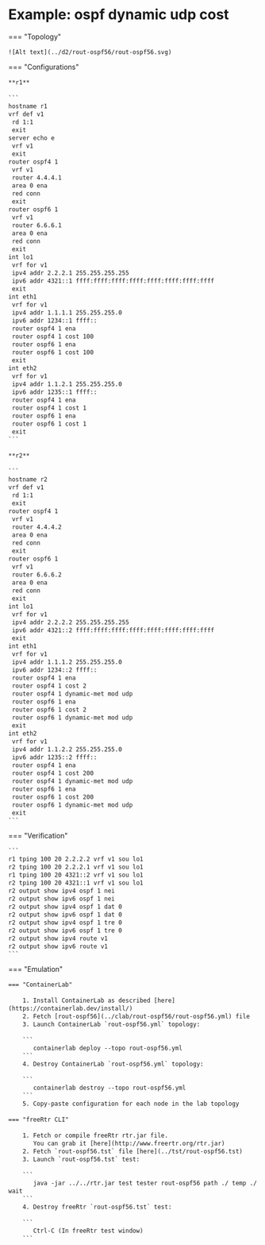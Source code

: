 # Example: ospf dynamic udp cost

=== "Topology"

    ![Alt text](../d2/rout-ospf56/rout-ospf56.svg)

=== "Configurations"

    **r1**

    ```
    hostname r1
    vrf def v1
     rd 1:1
     exit
    server echo e
     vrf v1
     exit
    router ospf4 1
     vrf v1
     router 4.4.4.1
     area 0 ena
     red conn
     exit
    router ospf6 1
     vrf v1
     router 6.6.6.1
     area 0 ena
     red conn
     exit
    int lo1
     vrf for v1
     ipv4 addr 2.2.2.1 255.255.255.255
     ipv6 addr 4321::1 ffff:ffff:ffff:ffff:ffff:ffff:ffff:ffff
     exit
    int eth1
     vrf for v1
     ipv4 addr 1.1.1.1 255.255.255.0
     ipv6 addr 1234::1 ffff::
     router ospf4 1 ena
     router ospf4 1 cost 100
     router ospf6 1 ena
     router ospf6 1 cost 100
     exit
    int eth2
     vrf for v1
     ipv4 addr 1.1.2.1 255.255.255.0
     ipv6 addr 1235::1 ffff::
     router ospf4 1 ena
     router ospf4 1 cost 1
     router ospf6 1 ena
     router ospf6 1 cost 1
     exit
    ```

    **r2**

    ```
    hostname r2
    vrf def v1
     rd 1:1
     exit
    router ospf4 1
     vrf v1
     router 4.4.4.2
     area 0 ena
     red conn
     exit
    router ospf6 1
     vrf v1
     router 6.6.6.2
     area 0 ena
     red conn
     exit
    int lo1
     vrf for v1
     ipv4 addr 2.2.2.2 255.255.255.255
     ipv6 addr 4321::2 ffff:ffff:ffff:ffff:ffff:ffff:ffff:ffff
     exit
    int eth1
     vrf for v1
     ipv4 addr 1.1.1.2 255.255.255.0
     ipv6 addr 1234::2 ffff::
     router ospf4 1 ena
     router ospf4 1 cost 2
     router ospf4 1 dynamic-met mod udp
     router ospf6 1 ena
     router ospf6 1 cost 2
     router ospf6 1 dynamic-met mod udp
     exit
    int eth2
     vrf for v1
     ipv4 addr 1.1.2.2 255.255.255.0
     ipv6 addr 1235::2 ffff::
     router ospf4 1 ena
     router ospf4 1 cost 200
     router ospf4 1 dynamic-met mod udp
     router ospf6 1 ena
     router ospf6 1 cost 200
     router ospf6 1 dynamic-met mod udp
     exit
    ```

=== "Verification"

    ```
    r1 tping 100 20 2.2.2.2 vrf v1 sou lo1
    r2 tping 100 20 2.2.2.1 vrf v1 sou lo1
    r1 tping 100 20 4321::2 vrf v1 sou lo1
    r2 tping 100 20 4321::1 vrf v1 sou lo1
    r2 output show ipv4 ospf 1 nei
    r2 output show ipv6 ospf 1 nei
    r2 output show ipv4 ospf 1 dat 0
    r2 output show ipv6 ospf 1 dat 0
    r2 output show ipv4 ospf 1 tre 0
    r2 output show ipv6 ospf 1 tre 0
    r2 output show ipv4 route v1
    r2 output show ipv6 route v1
    ```

=== "Emulation"

    === "ContainerLab"

        1. Install ContainerLab as described [here](https://containerlab.dev/install/)  
        2. Fetch [rout-ospf56](../clab/rout-ospf56/rout-ospf56.yml) file  
        3. Launch ContainerLab `rout-ospf56.yml` topology:  

        ```
           containerlab deploy --topo rout-ospf56.yml  
        ```
        4. Destroy ContainerLab `rout-ospf56.yml` topology:  

        ```
           containerlab destroy --topo rout-ospf56.yml  
        ```
        5. Copy-paste configuration for each node in the lab topology

    === "freeRtr CLI"

        1. Fetch or compile freeRtr rtr.jar file.  
           You can grab it [here](http://www.freertr.org/rtr.jar)  
        2. Fetch `rout-ospf56.tst` file [here](../tst/rout-ospf56.tst)  
        3. Launch `rout-ospf56.tst` test:  

        ```
           java -jar ../../rtr.jar test tester rout-ospf56 path ./ temp ./ wait
        ```
        4. Destroy freeRtr `rout-ospf56.tst` test:  

        ```
           Ctrl-C (In freeRtr test window)
        ```

